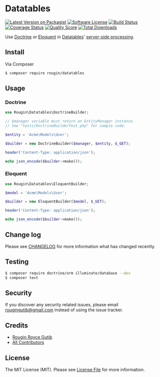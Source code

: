 # Datatables

[![Latest Version on Packagist][ico-version]][link-packagist]
[![Software License][ico-license]](LICENSE.md)
[![Build Status][ico-travis]][link-travis]
[![Coverage Status][ico-scrutinizer]][link-scrutinizer]
[![Quality Score][ico-code-quality]][link-code-quality]
[![Total Downloads][ico-downloads]][link-downloads]

Use [Doctrine](http://docs.doctrine-project.org/projects/doctrine-orm/en/latest) or [Eloquent](https://laravel.com/docs/master/eloquent) in [Datatables](https://datatables.net/)' [server-side processing](https://datatables.net/examples/data_sources/server_side.html).

## Install

Via Composer

``` bash
$ composer require rougin/datatables
```

## Usage

### Doctrine

``` php
use Rougin\Datatables\DoctrineBuilder;

// $manager variable must return an EntityManager instance.
// See "tests/DoctrineBuilderTest.php" for sample code.

$entity = 'Acme\Models\User';

$builder = new DoctrineBuilder($manager, $entity, $_GET);

header('Content-Type: application/json');

echo json_encode($builder->make());
```

### Eloquent

``` php
use Rougin\Datatables\EloquentBuilder;

$model = 'Acme\Models\User';

$builder = new EloquentBuilder($model, $_GET);

header('Content-Type: application/json');

echo json_encode($builder->make());
```

## Change log

Please see [CHANGELOG](CHANGELOG.md) for more information what has changed recently.

## Testing

``` bash
$ composer require doctrine/orm illuminate/database --dev
$ composer test
```

## Security

If you discover any security related issues, please email rougingutib@gmail.com instead of using the issue tracker.

## Credits

- [Rougin Royce Gutib][link-author]
- [All Contributors][link-contributors]

## License

The MIT License (MIT). Please see [License File](LICENSE.md) for more information.

[ico-version]: https://img.shields.io/packagist/v/rougin/datatables.svg?style=flat-square
[ico-license]: https://img.shields.io/badge/license-MIT-brightgreen.svg?style=flat-square
[ico-travis]: https://img.shields.io/travis/rougin/datatables/master.svg?style=flat-square
[ico-scrutinizer]: https://img.shields.io/scrutinizer/coverage/g/rougin/datatables.svg?style=flat-square
[ico-code-quality]: https://img.shields.io/scrutinizer/g/rougin/datatables.svg?style=flat-square
[ico-downloads]: https://img.shields.io/packagist/dt/rougin/datatables.svg?style=flat-square

[link-packagist]: https://packagist.org/packages/rougin/datatables
[link-travis]: https://travis-ci.org/rougin/datatables
[link-scrutinizer]: https://scrutinizer-ci.com/g/rougin/datatables/code-structure
[link-code-quality]: https://scrutinizer-ci.com/g/rougin/datatables
[link-downloads]: https://packagist.org/packages/rougin/datatables
[link-author]: https://github.com/rougin
[link-contributors]: ../../contributors